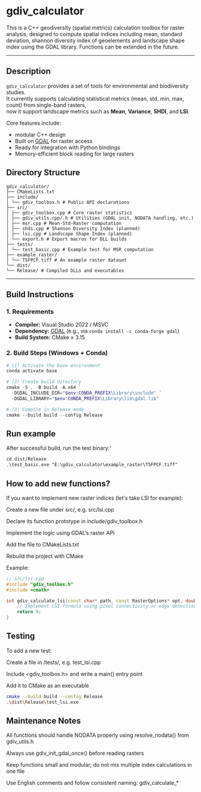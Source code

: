 # gdiv_calculator 

This is a C++ geodiversity (spatial metrics) calculation toolbox for raster analysis,
designed to compute spatial indices including mean, standard deviation, shannon diversity index of geoelements and landscape shape index using the GDAL library.
Functions can be extended in the future.

---
## Description

`gdiv_calculator` provides a set of tools for environmental and biodiversity studies.  
It currently supports calculating statistical metrics (mean, std, min, max, count) from single-band rasters,  
now it support landscape metrics such as **Mean**, **Variance**, **SHDI**, and **LSI**.

Core features include:
- modular C++ design
- Built on [GDAL](https://gdal.org) for raster access
- Ready for integration with Python bindings
- Memory-efficient block reading for large rasters

## Directory Structure
```
gdiv_calculator/
├── CMakeLists.txt
├── include/
│ └── gdiv_toolbox.h # Public API declarations
├── src/
│ ├── gdiv_toolbox.cpp # Core raster statistics
│ ├── gdiv_utils.cpp/.h # Utilities (GDAL init, NODATA handling, etc.)
│ ├── msr.cpp # Mean-Std-Raster computation
│ ├── shdi.cpp # Shannon Diversity Index (planned)
│ ├── lsi.cpp # Landscape Shape Index (planned)
│ └── export.h # Export macros for DLL builds
├── tests/
│ └── test_basic.cpp # Example test for MSR computation
├── example_raster/
│ └── T5FPCF.tiff # An example raster dataset
└── dist/
└── Release/ # Compiled DLLs and executables
```


---

## Build Instructions

### 1. Requirements
- **Compiler:** Visual Studio 2022 / MSVC  
- **Dependency:** [GDAL](https://gdal.org) (e.g., via `conda install -c conda-forge gdal`)  
- **Build System:** CMake ≥ 3.15  

### 2. Build Steps (Windows + Conda)

```powershell
# (1) Activate the base environment
conda activate base

# (2) Create build directory
cmake -S . -B build -A x64 `
  -DGDAL_INCLUDE_DIR="$env:CONDA_PREFIX\Library\include" `
  -DGDAL_LIBRARY="$env:CONDA_PREFIX\Library\lib\gdal.lib"

# (3) Compile in Release mode
cmake --build build --config Release
```

## Run example 

After successful build, run the test binary:'

```Markdown
cd dist/Release
.\test_basic.exe "E:\gdiv_calculator\example_raster\T5FPCF.tiff"
```

## How to add new functions?

If you want to implement new raster indices (let's take LSI for example):

Create a new file under src/, e.g. src/lsi.cpp

Declare its function prototype in include/gdiv_toolbox.h

Implement the logic using GDAL’s raster API

Add the file to CMakeLists.txt

Rebuild the project with CMake

Example:

```cpp
// src/lsi.cpp
#include "gdiv_toolbox.h"
#include <cmath>

int gdiv_calculate_lsi(const char* path, const RasterOptions* opt, double* lsi_value) {
    // Implement LSI formula using pixel connectivity or edge detection
    return 0;
}
```

## Testing

To add a new test:

Create a file in /tests/, e.g. test_lsi.cpp

Include <gdiv_toolbox.h> and write a main() entry point

Add it to CMake as an executable

```bash
cmake --build build --config Release
.\dist\Release\test_lsi.exe
```

## Maintenance Notes

All functions should handle NODATA properly using resolve_nodata() from gdiv_utils.h

Always use gdiv_init_gdal_once() before reading rasters

Keep functions small and modular; do not mix multiple index calculations in one file

Use English comments and follow consistent naming: gdiv_calculate_*




